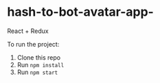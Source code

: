 # hash-to-bot-avatar-app-
React + Redux

To run the project:

1. Clone this repo
2. Run `npm install`
3. Run `npm start`
